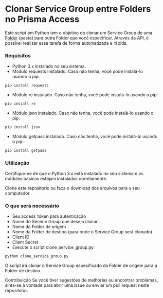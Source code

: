 # Clonar Service Group entre Folders no Prisma Access
Este script em Python tem o objetivo de clonar um Service Group de uma [Folder](https://docs.paloaltonetworks.com/prisma/prisma-access/prisma-access-cloud-managed-admin/create-prisma-access-policy/organizing-your-prisma-access-configurations#:~:text=Configuration%20Folders%20You%20can%20apply%20Prisma%20Access%20policy,be%20shared%20or%20are%20specific%20to%20deployment%20types.) (pasta) para outra Folder que você especificar. Através da API, é possível realizar essa tarefa de forma automatizada e rápida.


### Requisitos
* Python 3.x instalado no seu sistema.
* Módulo requests instalado. Caso não tenha, você pode instalá-lo usando o pip:
```python
pip install requests
```
* Módulo re instalado. Caso não tenha, você pode instalá-lo usando o pip:
```python
pip install re
```
* Módulo json instalado. Caso não tenha, você pode instalá-lo usando o pip:
```python
pip install json
```
* Módulo getpass instalado. Caso não tenha, você pode instalá-lo usando o pip:
```python
pip install getpass
```
### Utilização
Certifique-se de que o Python 3.x está instalado no seu sistema e os módulos basicos estejam instalados corretamente.

Clone este repositório ou faça o download dos arquivos para o seu computador.

### O que será necessário

* Seu access_token para autenticação
* Nome do Service Group que deseja clonar
* Nome da Folder de origem
* Nome da Folder de destino (para onde o Service Group será clonado)
* Client ID
* Client Secret
* Execute o script clone_service_group.py:

```python
python clone_service_group.py
```
O script irá clonar o Service Group especificado da Folder de origem para a Folder de destino.

Contribuição
Se você tiver sugestões de melhorias ou encontrar problemas, sinta-se à vontade para abrir uma issue ou enviar um pull request neste repositório.
